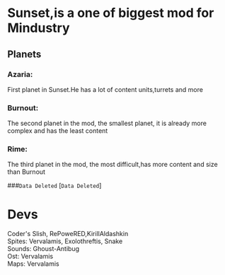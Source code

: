 # Sunset,is a one of biggest mod for Mindustry

## Planets

### Azaria:
First planet in Sunset.He has a lot of content units,turrets and more

### Burnout:
The second planet in the mod, the smallest planet, it is already more complex and has the least content

### Rime:
The third planet in the mod, the most difficult,has more content and size than Burnout

###`Data Deleted`
[`Data Deleted`]

# Devs
Coder's Slish, RePoweRED,KirillAldashkin\
Spites: Vervalamis, Exolothreftis, Snake\
Sounds: Ghoust-Antibug\
Ost: Vervalamis\
Maps: Vervalamis
